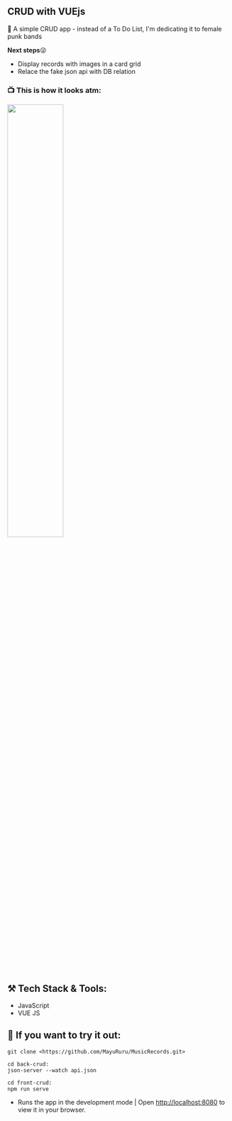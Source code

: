 ## CRUD with VUEjs

🎸 A simple CRUD app - instead of a To Do List, I'm dedicating it to female punk bands

**Next steps**😜

- Display records with images in a card grid
- Relace the fake json api with DB relation

### 📺 This is how it looks atm:

<img src="https://user-images.githubusercontent.com/92175898/157094825-8a89b845-4566-42bd-b6f1-dacd9f9b894d.png" width=50%>

## ⚒️ Tech Stack & Tools:

- JavaScript
- VUE JS

## 📌 If you want to try it out:

```
git clone <https://github.com/MayuRuru/MusicRecords.git>

cd back-crud:
json-server --watch api.json

cd front-crud:
npm run serve
```

- Runs the app in the development mode | Open [http://localhost:8080](http://localhost:8080/) to view it in your browser.
